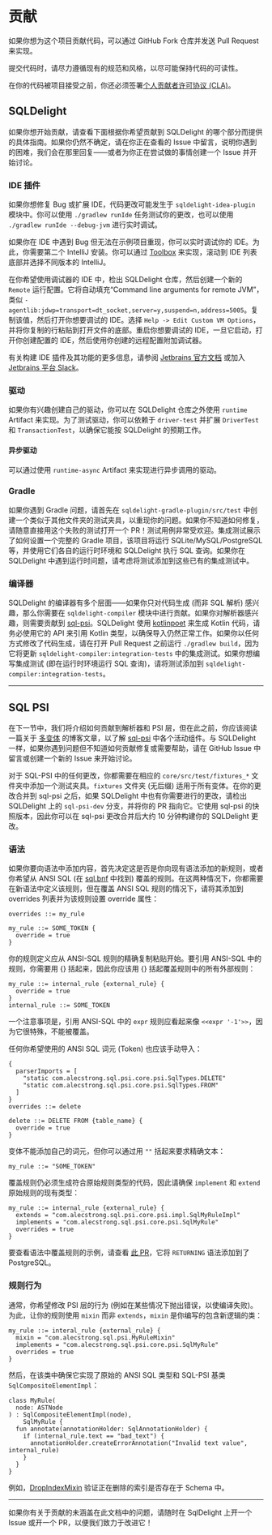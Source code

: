 # 贡献

如果你想为这个项目贡献代码，可以通过 GitHub Fork 仓库并发送 Pull Request 来实现。

提交代码时，请尽力遵循现有的规范和风格，以尽可能保持代码的可读性。

在你的代码被项目接受之前，你还必须签署[个人贡献者许可协议 (CLA)][1]。

 [1]: https://spreadsheets.google.com/spreadsheet/viewform?formkey=dDViT2xzUHAwRkI3X3k5Z0lQM091OGc6MQ&ndplr=1
 
## SQLDelight 

如果你想开始贡献，请查看下面根据你希望贡献到 SQLDelight 的哪个部分而提供的具体指南。如果你仍然不确定，请在你正在查看的 Issue 中留言，说明你遇到的困难，我们会在那里回复——或者为你正在尝试做的事情创建一个 Issue 并开始讨论。

### IDE 插件

如果你想修复 Bug 或扩展 IDE，代码更改可能发生于 `sqldelight-idea-plugin` 模块中。你可以使用 `./gradlew runIde` 任务测试你的更改，也可以使用 `./gradlew runIde --debug-jvm` 进行实时调试。

如果你在 IDE 中遇到 Bug 但无法在示例项目重现，你可以实时调试你的 IDE。为此，你需要第二个 IntelliJ 安装。你可以通过 [Toolbox](https://www.jetbrains.com/toolbox-app/) 来实现，滚动到 IDE 列表底部并选择不同版本的 IntelliJ。

在你希望使用调试器的 IDE 中，检出 SQLDelight 仓库，然后创建一个新的 `Remote` 运行配置。它将自动填充“Command line arguments for remote JVM”，类似 `-agentlib:jdwp=transport=dt_socket,server=y,suspend=n,address=5005`。复制该值，然后打开你想要调试的 IDE。选择 `Help -> Edit Custom VM Options`，并将你复制的行粘贴到打开文件的底部。重启你想要调试的 IDE，一旦它启动，打开你创建配置的 IDE，然后使用你创建的远程配置附加调试器。

有关构建 IDE 插件及其功能的更多信息，请参阅 [Jetbrains 官方文档](https://jetbrains.org/intellij/sdk/docs/reference_guide/custom_language_support.html) 或加入 [Jetbrains 平台 Slack](https://blog.jetbrains.com/platform/2019/10/introducing-jetbrains-platform-slack-for-plugin-developers/)。

### 驱动

如果你有兴趣创建自己的驱动，你可以在 SQLDelight 仓库之外使用 `runtime` Artifact 来实现。为了测试驱动，你可以依赖于 `driver-test` 并扩展 `DriverTest` 和 `TransactionTest`，以确保它能按 SQLDelight 的预期工作。

#### 异步驱动

可以通过使用 `runtime-async` Artifact 来实现进行异步调用的驱动。

### Gradle

如果你遇到 Gradle 问题，请首先在 `sqldelight-gradle-plugin/src/test` 中创建一个类似于其他文件夹的测试夹具，以重现你的问题。如果你不知道如何修复，请随意直接用这个失败的测试打开一个 PR！测试用例非常受欢迎。集成测试展示了如何设置一个完整的 Gradle 项目，该项目将运行 SQLite/MySQL/PostgreSQL 等，并使用它们各自的运行时环境和 SQLDelight 执行 SQL 查询。如果你在 SQLDelight 中遇到运行时问题，请考虑将测试添加到这些已有的集成测试中。

### 编译器

SQLDelight 的编译器有多个层面——如果你只对代码生成 (而非 SQL 解析) 感兴趣，那么你需要在 `sqldelight-compiler` 模块中进行贡献。如果你对解析器感兴趣，则需要贡献到 [sql-psi](https://github.com/alecstrong/sql-psi)。SQLDelight 使用 [kotlinpoet](https://github.com/square/kotlinpoet) 来生成 Kotlin 代码，请务必使用它的 API 来引用 Kotlin 类型，以确保导入仍然正常工作。如果你以任何方式修改了代码生成，请在打开 Pull Request 之前运行 `./gradlew build`，因为它将更新 `sqldelight-compiler:integration-tests` 中的集成测试。如果你想编写集成测试 (即在运行时环境运行 SQL 查询)，请将测试添加到 `sqldelight-compiler:integration-tests`。

---

## SQL PSI

在下一节中，我们将介绍如何贡献到解析器和 PSI 层，但在此之前，你应该阅读一篇关于 [多变体](https://www.alecstrong.com/posts/multiple-dialects/) 的博客文章，以了解 [sql-psi](https://github.com/AlecStrong/sql-psi) 中各个活动组件。与 SQLDelight 一样，如果你遇到问题但不知道如何贡献修复或需要帮助，请在 GitHub Issue 中留言或创建一个新的 Issue 来开始讨论。

对于 SQL-PSI 中的任何更改，你都需要在相应的 `core/src/test/fixtures_*` 文件夹中添加一个测试夹具。`fixtures` 文件夹 (无后缀) 适用于所有变体。在你的更改合并到 sql-psi 之后，如果 SQLDelight 中也有你需要进行的更改，请检出 SQLDelight 上的 `sql-psi-dev` 分支，并将你的 PR 指向它。它使用 sql-psi 的快照版本，因此你可以在 sql-psi 更改合并后大约 10 分钟构建你的 SQLDelight 更改。

### 语法

如果你要向语法中添加内容，首先决定这是否是你向现有语法添加的新规则，或者你希望从 ANSI SQL (在 [sql.bnf](https://github.com/AlecStrong/sql-psi/blob/master/core/src/main/kotlin/com/alecstrong/sql/psi/core/sql.bnf) 中找到) 覆盖的规则。在这两种情况下，你都需要在新语法中定义该规则，但在覆盖 ANSI SQL 规则的情况下，请将其添加到 overrides 列表并为该规则设置 override 属性：

```bnf
overrides ::= my_rule

my_rule ::= SOME_TOKEN {
  override = true
}
```

你的规则定义应从 ANSI-SQL 规则的精确复制粘贴开始。要引用 ANSI-SQL 中的规则，你需要用 {} 括起来，因此你应该用 {} 括起覆盖规则中的所有外部规则：

```bnf
my_rule ::= internal_rule {external_rule} {
  override = true
}
internal_rule ::= SOME_TOKEN
```

一个注意事项是，引用 ANSI-SQL 中的 `expr` 规则应看起来像 `<<expr '-1'>>`，因为它很特殊，不能被覆盖。

任何你希望使用的 ANSI SQL 词元 (Token) 也应该手动导入：

```bnf
{
  parserImports = [
    "static com.alecstrong.sql.psi.core.psi.SqlTypes.DELETE"
    "static com.alecstrong.sql.psi.core.psi.SqlTypes.FROM"
  ]
}
overrides ::= delete

delete ::= DELETE FROM {table_name} {
  override = true
}
```

变体不能添加自己的词元，但你可以通过用 `""` 括起来要求精确文本：

```bnf
my_rule ::= "SOME_TOKEN"
```

覆盖规则仍必须生成符合原始规则类型的代码，因此请确保 `implement` 和 `extend` 原始规则的现有类型：

```bnf
my_rule ::= internal_rule {external_rule} {
  extends = "com.alecstrong.sql.psi.core.psi.impl.SqlMyRuleImpl"
  implements = "com.alecstrong.sql.psi.core.psi.SqlMyRule"
  overrides = true
}
```

要查看语法中覆盖规则的示例，请查看 [此 PR](https://github.com/AlecStrong/sql-psi/pull/163/files)，它将 `RETURNING` 语法添加到了 PostgreSQL。

### 规则行为

通常，你希望修改 PSI 层的行为 (例如在某些情况下抛出错误，以使编译失败)。为此，让你的规则使用 `mixin` 而非 `extends`，`mixin` 是你编写的包含新逻辑的类：

```bnf
my_rule ::= interal_rule {external_rule} {
  mixin = "com.alecstrong.sql.psi.MyRuleMixin"
  implements = "com.alecstrong.sql.psi.core.psi.SqlMyRule"
  overrides = true
}
```

然后，在该类中确保它实现了原始的 ANSI SQL 类型和 SQL-PSI 基类 `SqlCompositeElementImpl`：

```
class MyRule(
  node: ASTNode
) : SqlCompositeElementImpl(node),
    SqlMyRule {
  fun annotate(annotationHolder: SqlAnnotationHolder) {
    if (internal_rule.text == "bad_text") {
      annotationHolder.createErrorAnnotation("Invalid text value", internal_rule)
    }
  }
}
```

例如，[DropIndexMixin](https://github.com/AlecStrong/sql-psi/blob/f1137ff82dd0aa77f741a09d88855fbf9b751c00/core/src/main/kotlin/com/alecstrong/sql/psi/core/psi/mixins/DropIndexMixin.kt) 验证正在删除的索引是否存在于 Schema 中。

---

如果你有关于贡献的未涵盖在此文档中的问题，请随时在 SqlDelight 上开一个 Issue 或开一个 PR，以便我们致力于改进它！